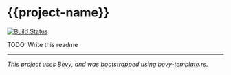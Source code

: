 # {{project-name}}

[![Build Status](https://github.com/<USERNAME>/{{project-name}}/actions/workflows/test_n_build.yml/badge.svg?branch=main)](https://github.com/<USERNAME>/{{project-name}}/actions?query=branch%3Amain++)

TODO: Write this readme

---
*This project uses [Bevy], and was bootstrapped using [bevy-template.rs].*

[Bevy]:https://bevyengine.org
[bevy-template.rs]:https://github.com/taurr/bevy-template-rs
